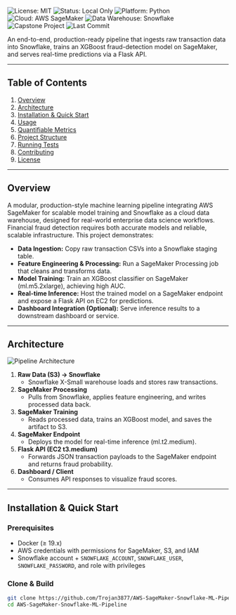![License: MIT](https://img.shields.io/badge/license-MIT-green.svg)
![Status: Local Only](https://img.shields.io/badge/status-local--only-blue)
![Platform: Python](https://img.shields.io/badge/platform-python-blue)
![Cloud: AWS SageMaker](https://img.shields.io/badge/cloud-AWS--SageMaker-orange)
![Data Warehouse: Snowflake](https://img.shields.io/badge/data--warehouse-Snowflake-lightblue)
![Capstone Project](https://img.shields.io/badge/project-capstone-blueviolet)
![Last Commit](https://img.shields.io/github/last-commit/Trojan3877/AWS-SageMaker-Snowflake-ML-Pipeline)






An end-to-end, production-ready pipeline that ingests raw transaction data into Snowflake, trains an XGBoost fraud-detection model on SageMaker, and serves real-time predictions via a Flask API.  

---

## Table of Contents

1. [Overview](#overview)  
2. [Architecture](#architecture)  
3. [Installation & Quick Start](#installation--quick-start)  
4. [Usage](#usage)  
5. [Quantifiable Metrics](#quantifiable-metrics)  
6. [Project Structure](#project-structure)  
7. [Running Tests](#running-tests)  
8. [Contributing](#contributing)  
9. [License](#license)  

---

## Overview
A modular, production-style machine learning pipeline integrating AWS SageMaker for scalable model training and Snowflake as a cloud data warehouse, designed for real-world enterprise data science workflows.
Financial fraud detection requires both accurate models and reliable, scalable infrastructure. This project demonstrates:

- **Data Ingestion:** Copy raw transaction CSVs into a Snowflake staging table.  
- **Feature Engineering & Processing:** Run a SageMaker Processing job that cleans and transforms data.  
- **Model Training:** Train an XGBoost classifier on SageMaker (ml.m5.2xlarge), achieving high AUC.  
- **Real-time Inference:** Host the trained model on a SageMaker endpoint and expose a Flask API on EC2 for predictions.  
- **Dashboard Integration (Optional):** Serve inference results to a downstream dashboard or service.

---

## Architecture

![Pipeline Architecture](docs/architecture.png)

1. **Raw Data (S3) → Snowflake**  
   - Snowflake X-Small warehouse loads and stores raw transactions.  
2. **SageMaker Processing**  
   - Pulls from Snowflake, applies feature engineering, and writes processed data back.  
3. **SageMaker Training**  
   - Reads processed data, trains an XGBoost model, and saves the artifact to S3.  
4. **SageMaker Endpoint**  
   - Deploys the model for real-time inference (ml.t2.medium).  
5. **Flask API (EC2 t3.medium)**  
   - Forwards JSON transaction payloads to the SageMaker endpoint and returns fraud probability.  
6. **Dashboard / Client**  
   - Consumes API responses to visualize fraud scores.

---

## Installation & Quick Start

### Prerequisites

- Docker (≥ 19.x)  
- AWS credentials with permissions for SageMaker, S3, and IAM  
- Snowflake account + `SNOWFLAKE_ACCOUNT`, `SNOWFLAKE_USER`, `SNOWFLAKE_PASSWORD`, and role with privileges  

### Clone & Build

```bash
git clone https://github.com/Trojan3877/AWS-SageMaker-Snowflake-ML-Pipeline.git
cd AWS-SageMaker-Snowflake-ML-Pipeline
